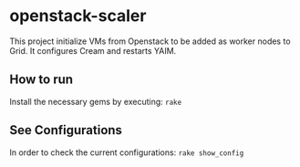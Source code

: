 openstack-scaler
================

This project initialize VMs from Openstack to be added as worker nodes to Grid. It configures Cream and restarts YAIM.


## How to run

Install the necessary gems by executing:
`rake`

## See Configurations

In order to check the current configurations:
`rake show_config`